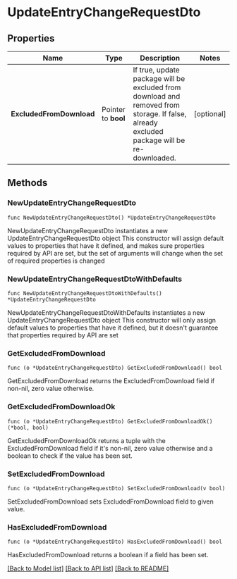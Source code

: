 # UpdateEntryChangeRequestDto

## Properties

Name | Type | Description | Notes
------------ | ------------- | ------------- | -------------
**ExcludedFromDownload** | Pointer to **bool** | If true, update package will be excluded from download and removed from storage. If false, already excluded package will be re-downloaded. | [optional] 

## Methods

### NewUpdateEntryChangeRequestDto

`func NewUpdateEntryChangeRequestDto() *UpdateEntryChangeRequestDto`

NewUpdateEntryChangeRequestDto instantiates a new UpdateEntryChangeRequestDto object
This constructor will assign default values to properties that have it defined,
and makes sure properties required by API are set, but the set of arguments
will change when the set of required properties is changed

### NewUpdateEntryChangeRequestDtoWithDefaults

`func NewUpdateEntryChangeRequestDtoWithDefaults() *UpdateEntryChangeRequestDto`

NewUpdateEntryChangeRequestDtoWithDefaults instantiates a new UpdateEntryChangeRequestDto object
This constructor will only assign default values to properties that have it defined,
but it doesn't guarantee that properties required by API are set

### GetExcludedFromDownload

`func (o *UpdateEntryChangeRequestDto) GetExcludedFromDownload() bool`

GetExcludedFromDownload returns the ExcludedFromDownload field if non-nil, zero value otherwise.

### GetExcludedFromDownloadOk

`func (o *UpdateEntryChangeRequestDto) GetExcludedFromDownloadOk() (*bool, bool)`

GetExcludedFromDownloadOk returns a tuple with the ExcludedFromDownload field if it's non-nil, zero value otherwise
and a boolean to check if the value has been set.

### SetExcludedFromDownload

`func (o *UpdateEntryChangeRequestDto) SetExcludedFromDownload(v bool)`

SetExcludedFromDownload sets ExcludedFromDownload field to given value.

### HasExcludedFromDownload

`func (o *UpdateEntryChangeRequestDto) HasExcludedFromDownload() bool`

HasExcludedFromDownload returns a boolean if a field has been set.


[[Back to Model list]](../README.md#documentation-for-models) [[Back to API list]](../README.md#documentation-for-api-endpoints) [[Back to README]](../README.md)


